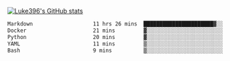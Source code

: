 [![Luke396's GitHub stats](https://github-readme-stats.vercel.app/api?username=luke396&show_icons=true&theme=synthwave&hide=stars)](https://github.com/anuraghazra/github-readme-stats)

<!--START_SECTION:waka-->

```txt
Markdown                   11 hrs 26 mins  ██████████████████████▓░░   90.20 %
Docker                     21 mins         ▓░░░░░░░░░░░░░░░░░░░░░░░░   02.84 %
Python                     20 mins         ▓░░░░░░░░░░░░░░░░░░░░░░░░   02.67 %
YAML                       11 mins         ▒░░░░░░░░░░░░░░░░░░░░░░░░   01.55 %
Bash                       9 mins          ▒░░░░░░░░░░░░░░░░░░░░░░░░   01.20 %
```

<!--END_SECTION:waka-->

<!--
**luke396/luke396** is a ✨ _special_ ✨ repository because its `README.md` (this file) appears on your GitHub profile.

Here are some ideas to get you started:

- 🔭 I’m currently working on ...
- 🌱 I’m currently learning ...
- 👯 I’m looking to collaborate on ...
- 🤔 I’m looking for help with ...
- 💬 Ask me about ...
- 📫 How to reach me: ...
- 😄 Pronouns: ...
- ⚡ Fun fact: ...
-->

